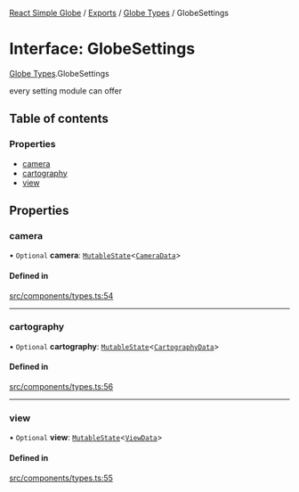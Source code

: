 [React Simple Globe](../README.md) / [Exports](../modules.md) / [Globe Types](../modules/Globe_Types.md) / GlobeSettings

# Interface: GlobeSettings

[Globe Types](../modules/Globe_Types.md).GlobeSettings

every setting module can offer

## Table of contents

### Properties

- [camera](Globe_Types.GlobeSettings.md#camera)
- [cartography](Globe_Types.GlobeSettings.md#cartography)
- [view](Globe_Types.GlobeSettings.md#view)

## Properties

### camera

• `Optional` **camera**: [`MutableState`](../modules/Globe_Types.md#mutablestate)<[`CameraData`](../classes/Globe_Camera_Classes.CameraData.md)\>

#### Defined in

[src/components/types.ts:54](https://github.com/Gaushao/d3-react-globe/blob/0a8a5c1/src/components/types.ts#L54)

___

### cartography

• `Optional` **cartography**: [`MutableState`](../modules/Globe_Types.md#mutablestate)<[`CartographyData`](../classes/Globe_Cartography_Classes.CartographyData.md)\>

#### Defined in

[src/components/types.ts:56](https://github.com/Gaushao/d3-react-globe/blob/0a8a5c1/src/components/types.ts#L56)

___

### view

• `Optional` **view**: [`MutableState`](../modules/Globe_Types.md#mutablestate)<[`ViewData`](../classes/Globe_View_Classes.ViewData.md)\>

#### Defined in

[src/components/types.ts:55](https://github.com/Gaushao/d3-react-globe/blob/0a8a5c1/src/components/types.ts#L55)
